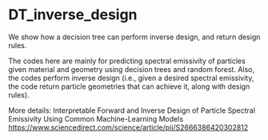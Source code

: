 # DT_inverse_design
We show how a decision tree can perform inverse design, and return design rules.

The codes here are mainly for predicting spectral emissivity of particles given material and geometry using decision trees and random forest. Also, the codes perform inverse design (i.e., given a desired spectral emissivity, the code return particle geometries that can achieve it, along with design rules).

More details:
Interpretable Forward and Inverse Design of Particle Spectral Emissivity Using Common Machine-Learning Models
https://www.sciencedirect.com/science/article/pii/S2666386420302812
